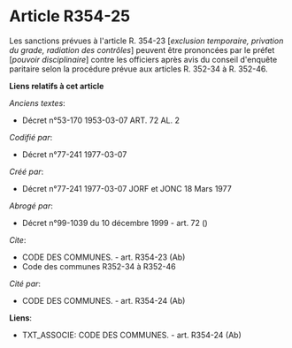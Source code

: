 # Article R354-25

Les sanctions prévues à l'article R. 354-23 [*exclusion temporaire, privation du grade, radiation des contrôles*] peuvent
être prononcées par le préfet [*pouvoir disciplinaire*] contre les officiers après avis du conseil d'enquête paritaire selon
la procédure prévue aux articles R. 352-34 à R. 352-46.

**Liens relatifs à cet article**

_Anciens textes_:

  - Décret n°53-170 1953-03-07 ART. 72 AL. 2

_Codifié par_:

  - Décret n°77-241 1977-03-07

_Créé par_:

  - Décret n°77-241 1977-03-07 JORF et JONC 18 Mars 1977

_Abrogé par_:

  - Décret n°99-1039 du 10 décembre 1999 - art. 72 ()

_Cite_:

  - CODE DES COMMUNES. - art. R354-23 (Ab)
  - Code des communes R352-34 à R352-46

_Cité par_:

  - CODE DES COMMUNES. - art. R354-24 (Ab)

**Liens**:

  - TXT_ASSOCIE: CODE DES COMMUNES. - art. R354-24 (Ab)

